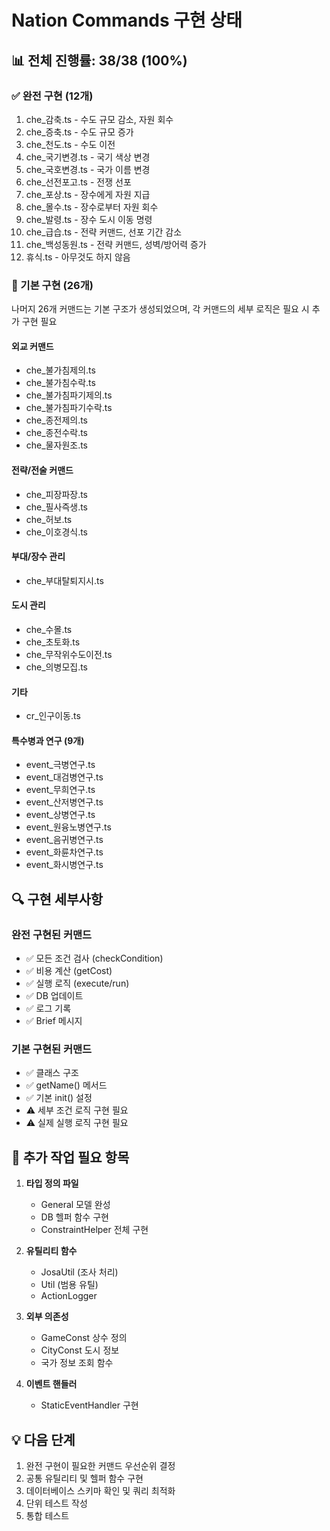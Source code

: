 # Nation Commands 구현 상태

## 📊 전체 진행률: 38/38 (100%)

### ✅ 완전 구현 (12개)
1. che_감축.ts - 수도 규모 감소, 자원 회수
2. che_증축.ts - 수도 규모 증가
3. che_천도.ts - 수도 이전
4. che_국기변경.ts - 국기 색상 변경
5. che_국호변경.ts - 국가 이름 변경
6. che_선전포고.ts - 전쟁 선포
7. che_포상.ts - 장수에게 자원 지급
8. che_몰수.ts - 장수로부터 자원 회수
9. che_발령.ts - 장수 도시 이동 명령
10. che_급습.ts - 전략 커맨드, 선포 기간 감소
11. che_백성동원.ts - 전략 커맨드, 성벽/방어력 증가
12. 휴식.ts - 아무것도 하지 않음

### 🔨 기본 구현 (26개)
나머지 26개 커맨드는 기본 구조가 생성되었으며, 각 커맨드의 세부 로직은 필요 시 추가 구현 필요

#### 외교 커맨드
- che_불가침제의.ts
- che_불가침수락.ts
- che_불가침파기제의.ts
- che_불가침파기수락.ts
- che_종전제의.ts
- che_종전수락.ts
- che_물자원조.ts

#### 전략/전술 커맨드
- che_피장파장.ts
- che_필사즉생.ts
- che_허보.ts
- che_이호경식.ts

#### 부대/장수 관리
- che_부대탈퇴지시.ts

#### 도시 관리
- che_수몰.ts
- che_초토화.ts
- che_무작위수도이전.ts
- che_의병모집.ts

#### 기타
- cr_인구이동.ts

#### 특수병과 연구 (9개)
- event_극병연구.ts
- event_대검병연구.ts
- event_무희연구.ts
- event_산저병연구.ts
- event_상병연구.ts
- event_원융노병연구.ts
- event_음귀병연구.ts
- event_화륜차연구.ts
- event_화시병연구.ts

## 🔍 구현 세부사항

### 완전 구현된 커맨드
- ✅ 모든 조건 검사 (checkCondition)
- ✅ 비용 계산 (getCost)
- ✅ 실행 로직 (execute/run)
- ✅ DB 업데이트
- ✅ 로그 기록
- ✅ Brief 메시지

### 기본 구현된 커맨드
- ✅ 클래스 구조
- ✅ getName() 메서드
- ✅ 기본 init() 설정
- ⚠️ 세부 조건 로직 구현 필요
- ⚠️ 실제 실행 로직 구현 필요

## 📝 추가 작업 필요 항목

1. **타입 정의 파일**
   - General 모델 완성
   - DB 헬퍼 함수 구현
   - ConstraintHelper 전체 구현

2. **유틸리티 함수**
   - JosaUtil (조사 처리)
   - Util (범용 유틸)
   - ActionLogger

3. **외부 의존성**
   - GameConst 상수 정의
   - CityConst 도시 정보
   - 국가 정보 조회 함수

4. **이벤트 핸들러**
   - StaticEventHandler 구현

## 💡 다음 단계

1. 완전 구현이 필요한 커맨드 우선순위 결정
2. 공통 유틸리티 및 헬퍼 함수 구현
3. 데이터베이스 스키마 확인 및 쿼리 최적화
4. 단위 테스트 작성
5. 통합 테스트

